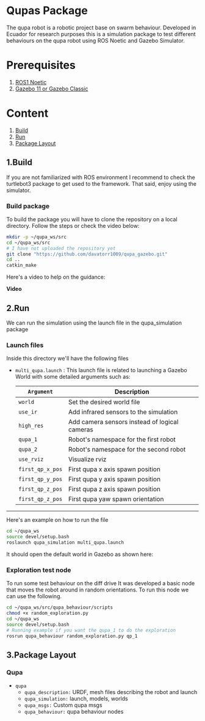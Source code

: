 # Qupas Package

The qupa robot is a robotic project base on swarm behaviour. Developed in Ecuador for research purposes this is a simulation package to test different behaviours on the qupa robot using ROS Noetic and Gazebo Simulator.

# Prerequisites

1. [ROS1 Noetic](https://wiki.ros.org/noetic/Installation/Ubuntu)
2. [Gazebo 11 or Gazebo Classic](https://classic.gazebosim.org/tutorials?tut=quick_start)

# Content

1. [Build](#1build)
2. [Run](#2run)
3. [Package Layout](#3package-layout)
## 1.Build 

If you are not familiarized with ROS environment I recommend to check the turtlebot3 package to get used to the framework. That said, enjoy using the simulator.
### Build package
To build the package you will have to clone the repository on a local directory. Follow the steps or check the video below:

```bash
mkdir -p ~/qupa_ws/src
cd ~/qupa_ws/src
# I have not uploaded the repository yet
git clone "https://github.com/davatorr1009/qupa_gazebo.git"
cd ..
catkin_make
```
Here's a video to help on the guidance:

**Video**



## 2.Run
We can run the simulation using the launch file in the qupa_simulation package

### Launch files

Inside this directory we'll have the following files

- `multi_qupa.launch` : This launch file is related to launching a Gazebo World with some detailed arguments such as:
    
    |`Argument` | Description |
    |--------------|----------|
    | `world` | Set the desired world file |
    | `use_ir` | Add infrared sensors to the simulation |
    | `high_res` | Add camera sensors instead of logical cameras |
    | `qupa_1` | Robot's namespace for the first robot |
    | `qupa_2` | Robot's namespace for the second robot |
    | `use_rviz` | Visualize rviz|
    | `first_qp_x_pos`| First qupa x axis spawn position|
    | `first_qp_y_pos`| First qupa y axis spawn position|
    | `first_qp_z_pos`| First qupa z axis spawn position|
    | `first_qp_z_pos`| First qupa yaw spawn orientation|

---

Here's an example on how to run the file

```bash
cd ~/qupa_ws
source devel/setup.bash
roslaunch qupa_simulation multi_qupa.launch 
```

It should open the default world in Gazebo as shown here:



### Exploration test node

To run some test behaviour on the diff drive It was developed a basic node that moves the robot around in random orientations. To run this node we can use the following.

```bash
cd ~/qupa_ws/src/qupa_behaviour/scripts
chmod +x random_exploration.py
cd ~/qupa_ws
source devel/setup.bash
# Running example if you want the qupa_1 to do the exploration
rosrun qupa_behaviour random_exploration.py qp_1
```

## 3.Package Layout

### Qupa

- `qupa`
    - `qupa_description:` URDF, mesh files describing the robot and launch
    - `qupa_simulation:`     launch, models, worlds 
    - `qupa_msgs:`     Custom qupa msgs
    - `qupa_behaviour:`     qupa behaviour nodes
